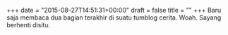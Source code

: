 +++
date = "2015-08-27T14:51:31+00:00"
draft = false
title = ""
+++
Baru saja membaca dua bagian terakhir di suatu tumblog cerita. Woah. Sayang berhenti disitu.
